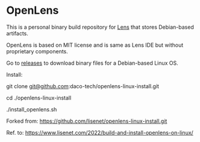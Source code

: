 # OpenLens

This is a personal binary build repository for [Lens](https://github.com/lensapp/lens.git) that stores Debian-based artifacts.

OpenLens is based on MIT license and is same as Lens IDE but without proprietary components.

Go to [releases](https://github.com/lisenet/openlens-linux-install/releases) to download binary files for a Debian-based Linux OS.


Install:


git clone git@github.com:daco-tech/openlens-linux-install.git

cd ./openlens-linux-install

./install_openlens.sh


Forked from: https://github.com/lisenet/openlens-linux-install.git

Ref. to: https://www.lisenet.com/2022/build-and-install-openlens-on-linux/
